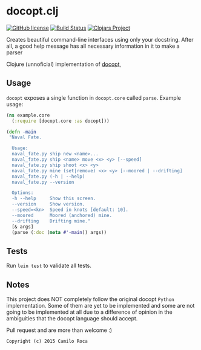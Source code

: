 # docopt.clj
[![GitHub license](https://img.shields.io/github/license/mashape/apistatus.svg?style=plastic)](https://github.com/carocad/docopt.cluno/blob/master/LICENSE)
[![Build Status](https://travis-ci.org/carocad/frechet-dist.svg?branch=master)](https://travis-ci.org/carocad/docopt.clj)
[![Clojars Project](http://clojars.org/org.clojars.carocad/docopt/latest-version.svg)](http://clojars.org/org.clojars.carocad/docopt)

Creates beautiful command-line interfaces using only your docstring. After all, a good help message has all necessary information in it to make a parser

Clojure (unnoficial) implementation of [docopt](http://docopt.org/),

## Usage
`docopt` exposes a single function in `docopt.core` called `parse`. Example usage:

``` clojure
(ns example.core
  (:require [docopt.core :as docopt]))

(defn -main
 "Naval Fate.

  Usage:
  naval_fate.py ship new <name>...
  naval_fate.py ship <name> move <x> <y> [--speed]
  naval_fate.py ship shoot <x> <y>
  naval_fate.py mine (set|remove) <x> <y> [--moored | --drifting]
  naval_fate.py (-h | --help)
  naval_fate.py --version

  Options:
  -h --help     Show this screen.
  --version     Show version.
  --speed=<kn>  Speed in knots [default: 10].
  --moored      Moored (anchored) mine.
  --drifting    Drifting mine."
  [& args]
  (parse (:doc (meta #'-main)) args))
```

## Tests
Run `lein test` to validate all tests.

## Notes
This project does NOT completely follow the original docopt `Python`
implementation. Some of them are yet to be implemented and some are not
going to be implemented at all due to a difference of opinion in the
ambiguities that the docopt language should accept.

Pull request and are more than welcome :)

`Copyright (c) 2015 Camilo Roca`
